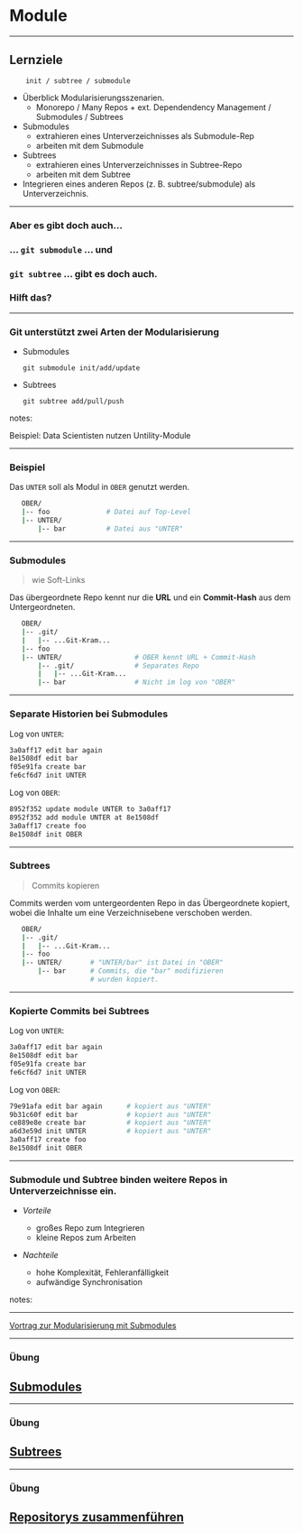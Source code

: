 # Module

<!-- .slide: data-background-image="sections/modularization/modules.png" data-background-opacity="0.6" -->

---

## Lernziele

```
    init / subtree / submodule
```

 * Überblick Modularisierungsszenarien.
   - Monorepo / Many Repos + ext. Dependendency Management / Submodules / Subtrees
 * Submodules
   - extrahieren eines Unterverzeichnisses als Submodule-Rep
   - arbeiten mit dem Submodule
 * Subtrees
   - extrahieren eines Unterverzeichnisses in  Subtree-Repo
   - arbeiten mit dem Subtree
 * Integrieren eines anderen Repos (z. B. subtree/submodule) als Unterverzeichnis.

---

<!-- .slide: data-background-image="07/modules.png" -->

### Aber es gibt doch auch...

### ... **`git submodule`** ... und
### **`git subtree`** ... gibt es doch auch.
### **Hilft das?**

---

### Git unterstützt zwei Arten der Modularisierung

 * Submodules
   
   ```git submodule init/add/update```
   
 * Subtrees
   
   ```git subtree add/pull/push```

notes:

Beispiel: Data Scientisten nutzen Untility-Module


---


### Beispiel

Das `UNTER` soll als Modul in `OBER` genutzt werden.

```bash
   OBER/
   |-- foo              # Datei auf Top-Level
   |-- UNTER/
       |-- bar          # Datei aus "UNTER"    
```


---


### Submodules

> wie Soft-Links

Das übergeordnete Repo kennt nur die **URL** und ein **Commit-Hash** 
aus dem Untergeordneten.

```bash
   OBER/
   |-- .git/
   |   |-- ...Git-Kram...
   |-- foo
   |-- UNTER/                  # OBER kennt URL + Commit-Hash
       |-- .git/               # Separates Repo
       |   |-- ...Git-Kram...
       |-- bar                 # Nicht im log von "OBER"
```


---

### Separate Historien bei Submodules

Log von `UNTER`:

```bash
3a0aff17 edit bar again
8e1508df edit bar
f05e91fa create bar
fe6cf6d7 init UNTER
```


Log von `OBER`:

```bash
8952f352 update module UNTER to 3a0aff17
8952f352 add module UNTER at 8e1508df
3a0aff17 create foo
8e1508df init OBER
```

---


### Subtrees

> Commits kopieren

Commits werden vom untergeordenten Repo in das Übergeordnete kopiert,
wobei die Inhalte um eine Verzeichnisebene verschoben werden.

```bash
   OBER/
   |-- .git/
   |   |-- ...Git-Kram...
   |-- foo
   |-- UNTER/       # "UNTER/bar" ist Datei in "OBER"          
       |-- bar      # Commits, die "bar" modifizieren
                    # wurden kopiert.
```


---

### Kopierte Commits bei Subtrees


Log von `UNTER`:

```bash
3a0aff17 edit bar again
8e1508df edit bar
f05e91fa create bar
fe6cf6d7 init UNTER
```

Log von `OBER`:

```bash
79e91afa edit bar again      # kopiert aus "UNTER"
9b31c60f edit bar            # kopiert aus "UNTER"
ce889e8e create bar          # kopiert aus "UNTER"
a6d3e59d init UNTER          # kopiert aus "UNTER"
3a0aff17 create foo
8e1508df init OBER
```

---


### Submodule und Subtree binden weitere Repos in Unterverzeichnisse ein.

 * *Vorteile*
   - großes Repo zum Integrieren
   - kleine Repos zum Arbeiten
 
 * *Nachteile*
   - hohe Komplexität, Fehleranfälligkeit
   - aufwändige Synchronisation

notes:



---

[Vortrag zur Modularisierung mit Submodules](https://kapitel26.github.io/assets/2010-10-20-submodules-subtrees-lehmanns/Lehmannsvortrag.pdf)



---

### Übung

<h2><a href="markdown-git-uebungen/aufgabe-modularisierung-submodules.html" target="_blank">Submodules<a></h2>


---

### Übung

<h2><a href="markdown-git-uebungen/aufgabe-modularisierung-subtrees.html" target="_blank">Subtrees<a></h2>


---

### Übung

<h2><a href="markdown-git-uebungen/aufgabe-modularisierung-repositorys-zusammenfuehren.html" target="_blank">Repositorys zusammenführen<a></h2>



